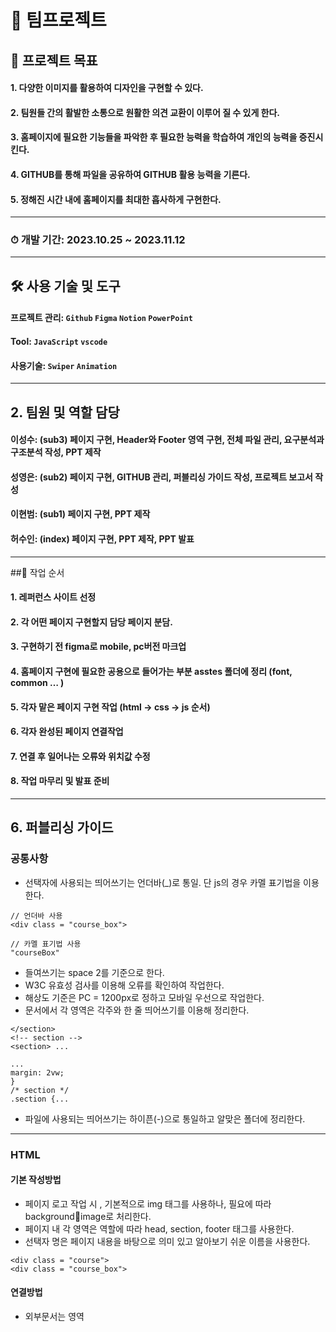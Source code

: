# 🍅 팀프로젝트
## 🎯 프로젝트 목표

#### 1. 다양한 이미지를 활용하여 디자인을 구현할 수 있다.
#### 2. 팀원들 간의 활발한 소통으로 원활한 의견 교환이 이루어 질 수 있게 한다.
#### 3. 홈페이지에 필요한 기능들을 파악한 후 필요한 능력을 학습하여 개인의 능력을 증진시킨다.
#### 4. GITHUB를 통해 파일을 공유하여 GITHUB 활용 능력을 기른다.
#### 5. 정해진 시간 내에 홈페이지를 최대한 흡사하게 구현한다.
---
### ⏱ 개발 기간: 2023.10.25 ~ 2023.11.12

---

## 🛠 사용 기술 및 도구
#### **프로젝트 관리:** `Github` `Figma` `Notion` `PowerPoint`
  
#### **Tool:** `JavaScript` `vscode`

#### **사용기술:**  `Swiper` `Animation`

---
   
## 2. 팀원 및 역할 담당
#### **이성수:** (sub3) 페이지 구현, Header와 Footer 영역 구현, 전체 파일 관리, 요구분석과 구조분석 작성, PPT 제작

#### **성영은:** (sub2) 페이지 구현, GITHUB 관리, 퍼블리싱 가이드 작성, 프로젝트 보고서 작성

#### **이현범:**  (sub1) 페이지 구현, PPT 제작

#### **허수인:** (index) 페이지 구현, PPT 제작, PPT 발표

---

##📍 작업 순서
#### 1. 레퍼런스 사이트 선정
#### 2. 각 어떤 페이지 구현할지 담당 페이지 분담.
#### 3. 구현하기 전 figma로 mobile, pc버전 마크업
#### 4. 홈페이지 구현에 필요한 공용으로 들어가는 부분 asstes 폴더에 정리 (font, common … )
#### 5. 각자 맡은 페이지 구현 작업 (html → css → js 순서)
#### 6. 각자 완성된 페이지 연결작업
#### 7. 연결 후 일어나는 오류와 위치값 수정
#### 8. 작업 마무리 및 발표 준비

---
  
## 6. 퍼블리싱 가이드

### 공통사항
 - 선택자에 사용되는 띄어쓰기는 언더바(_)로 통일. 단 js의 경우 카멜 표기법을 이용한다.

```
// 언더바 사용
<div class = "course_box">
```

```
// 카멜 표기법 사용
"courseBox"
```

 - 들여쓰기는 space 2를 기준으로 한다.
 - W3C 유효성 검사를 이용해 오류를 확인하여 작업한다.
 - 해상도 기준은 PC = 1200px로 정하고 모바일 우선으로 작업한다.
 - 문서에서 각 영역은 각주와 한 줄 띄어쓰기를 이용해 정리한다.
```
</section>
<!-- section -->
<section> ...
```
     
```
...
margin: 2vw;
}
/* section */
.section {...
```
 - 파일에 사용되는 띄어쓰기는 하이픈(-)으로 통일하고 알맞은 폴더에 정리한다.
---
    
### HTML

#### 기본 작성방법
- 페이지 로고 작업 시 , 기본적으로 img 태그를 사용하나, 필요에 따라 backgroundimage로 처리한다.
- 페이지 내 각 영역은 역할에 따라 head, section, footer 태그를 사용한다.
- 선택자 명은 페이지 내용을 바탕으로 의미 있고 알아보기 쉬운 이름을 사용한다.
 
```
<div class = "course">
<div class = "course_box">
```

#### 연결방법
- 외부문서는 <head> 영역 <title>바로 밑에 <link>로 작성한다.
- <reset>, <common>, <favicon>, <style>, <js> 순서로 작성한다.
- 미디어 쿼리 기준 선언은 스타일 시트의 <link> 태그 안에 작성한다.

```
<link rel = "stylesheet" href = "./style-pc.css" media = "(width >= 1200px)">
```

- 플러그인의 경우 바디 영역 제일 마지막에 삽입하여 작업한다.
- id 속성자의 경우 꼭 필요한 경우에만 사용하고 불필요한 경우에서의 사용을 지양한다.
- favicon의 경우 assets 폴더의 png 파일을 link로 걸어서 사용한다.
 
---

### CSS

- 폰트와 아이콘 등 중복되는 소스는 assets 폴더를 이용하여 공유한다.
- 컬러는 #컬러코드와 소문자를 이용하여 작성.

```
#FF5C9B, rgb(225,92,155) ... - X
#ff5c9b - O
```

- 사이즈 값은 상황에 따라 rem, vw를 혼용하여 사용한다.
- 값이 “0”인 경우에는 단위를 생략한다.
- 선택자 작성 시 하위 선택자 작성 방식을 사용한다.
 
---

### JAVA SCRIPT

- 기본적으로 큰 따옴표(””)를 사용하고 필요 시에만 백틱(``)을 사용한다.
- const를 사용하여 모든 지역 변수를 선언. 변수를 다시 할당해야 할 경우에만 let을 사용하고 var의 사용은 지양한다.
- 선언 시 이름은 html에서 사용한 선택자 명을 바탕으로 카멜 표기법으로 작성한다.

```
const kitTitle = document.querySelector(".kit_title");
```

- 필요한 경우 코드 옆에 주석을 달아 현재 코드가 어떤 기능을 하고 있는지 설명한다.

---
   
## 5. 디렉토리 구조 분석
    
   ![앗!츄~구조분석](https://github.com/sslee1210/JavaScriptTeamProject/assets/142865231/8e132484-826c-4a1c-808d-750a6ddde20c)
   
---

## 6. 요구 분석

![앗!츄~요구분석](https://github.com/sslee1210/JavaScriptTeamProject/assets/142865231/0fdd11c2-c5c2-4d37-8d49-007efd0c3053)

---

## 9. PowerPoint
### [**🔗 PPT 바로가기**](https://drive.google.com/file/d/1sXAVAAeBlcg1zeKZ0RDTccCbTNhgJsfk/view?usp=sharing)

---  

# 🎈 프로젝트 회고


## 문제 및 해결

### 상황 1
  - #### 문제 발생:
      loop 설정을 못해 text가 이동을 하면 서로 이어져야 하는데 이어지지 않아 여백이 생겼음.

  - #### 해결 방안:
      하나의 p에 다 넣어두었던 text를 끊어지는 부분 에서 나눠 여러개의 p 를 만들어주어 하나의 div로 감싸 class옆에 dir=”ltr”, dir=”rtl”을 넣어주어 서로 다른방향으로 움직이게 애니메이션을 설정함.

### 상황 2
  - #### 문제 발생:
      나의 북구 이야기 영역에서 하나의 a태그 안에 text와 이미지까지 넣어보고 a태그에 이미지를 넣는대신 백그라운드 이미지로도 넣어봤는데 hover:border값 을 넣으면 border값만큼 이미지가 뒤로 밀렸음.
      
  - #### 해결 방안:
      하나의 div안에 a태그와 img태그를 따로 주어 a 태그에 text내용을 넣어주어 a태그에만 hover:border값을 넣어주었더니 이미지 밀림 현상 없이 border가 잘 적용되었음.

### 상황 3
  - #### 문제 발생:
      스크롤을 끝까지 내렸을 때 화살표가 오른쪽 하단에 position:absolute로 고정되어 있다가 스크롤을 올리면 position:fixed로 바뀌며 따라 올라가야 되지만 absolute에서 fixed로 바뀌지 않음.

  - #### 해결 방안:
     1. 고정된 상태인 position absolute의 상태에서 디자인을 입히고 그 상태에서 대상에 fixed 상태를 구분지어 줄 클래스를 하나 덧붙여 absolute 상태의 디자인을 덮어씌움.
     2. 스크롤이 원하는 상태(높이)를 넘어서면 fixed 상태를 만들어주기 위해 덧붙였던 클래스를 삭제해주고, 되돌아가면 fixed 상태로 되돌려주기 위해 클래스를 다시 붙여줌.

```
// JS
var $target = $('.sticky');
var $footer = $('.trigger');
$(window).on('scroll', function(){
  var $window = $(window), anchor = $window.scrollTop() + $window.height();
  var fot = $footer.offset().top;
  if (anchor > fot) $target.removeClass('fixed');
  else $target.addClass('fixed');
});
```
---

# 프로젝트 완료 리뷰
- ### 아쉬웠던 점:
  #### 1. 리액트를 활용함에 어렵고 서툴렀던 탓에 프로젝트 진행 속도가 늦어졌습니다
  #### 2. 낯을 많이 가리는 성격이라 팀원들과 좋은 팀워크를 이루지 못할 거라 생각했습니다
   
    
- ### 잘한 점:
  #### 1. 잠을 줄이고 공부 시간을 더 늘려 코딩 능력을 더 향상시키고 리액트를 활용함에 보다 더 능숙해 졌습니다
  #### 2. 처음엔 낯을 좀 가렸지만 용기를 내 팀원들에게 먼저 다가가 결국 팀원들과의 원활한 커뮤니케이션 및 협력을 통해 프로젝트를 성공적으로 완성 시킬 수 있었습니다
   
    
- ### 배운 점:
  #### 1. 리액트와 관련한 기술적 이해도를 상승시키고 기간 내에 프로젝트를 마무리 지을 수 있었습니다
  #### 2. 처음 만난 사람과의 친밀감을 형성하는 법을 알게 되어 팀원들과의 원활한 커뮤니케이션으로 협업 능력을 향상시켰고 밝은 팀 분위기를 유지하였으며, 팀원들을 이끌 수 있는 리더십 능력을 키울 수 있었습니다

# 프로젝트 바로가기
## [🔗 부산 스토리 텔링 협의회 ](https://sslee1210.github.io/JavaScriptTeamProject/index/index.html)
